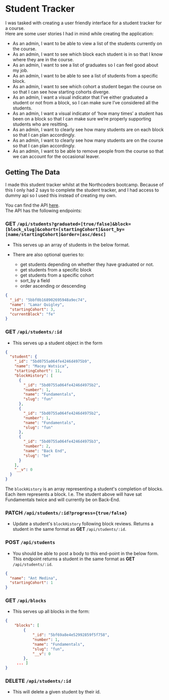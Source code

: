 # Student Tracker

I was tasked with creating a user friendly interface for a student tracker for a course.
<br>
Here are some user stories I had in mind while creating the application:

- As an admin, I want to be able to view a list of the students currently on the course.
- As an admin, I want to see which block each student is in so that I know where they are in the course.
- As an admin, I want to see a list of graduates so I can feel good about my job.
- As an admin, I want to be able to see a list of students from a specific block.
  <!-- (- As an admin, I want to add new students to the system so that I can begin tracking them.) -->
  <!-- - As an admin, I want to graduate all relevant students from their respective blocks when it’s appropriate to do so. -->
- As an admin, I want to see which cohort a student began the course on so that I can see how starting cohorts diverge.
- As an admin, I want a visual indicator that I’ve either graduated a student or not from a block, so I can make sure I’ve considered all the students.
- As an admin, I want a visual indicator of ‘how many times’ a student has been on a block so that I can make sure we’re properly supporting students who are resitting.
- As an admin, I want to clearly see how many students are on each block so that I can plan accordingly.
- As an admin, I want to clearly see how many students are on the course so that I can plan accordingly.
- As an admin, I want to be able to remove people from the course so that we can account for the occasional leaver.
<!-- - As an admin, I want to see how many pathways through the course there have been so that we can communicate that to relevant stakeholders. -->

## Getting The Data

I made this student tracker whilst at the Northcoders bootcamp. Because of this I only had 2 says to complete the student tracker, and I had access to dummy api so I used this instead of creating my own.

You can find the API [here](https://nc-student-tracker.herokuapp.com).
<br>
The API has the following endpoints:

### **GET** `/api/students?graduated=[true/false]&block=[block_slug]&cohort=[startingCohort]&sort_by=[name/startingCohort]&order=[asc/desc]`

- This serves up an array of students in the below format.

- There are also optional queries to:

  - get students depending on whether they have graduated or not.
  - get students from a specific block
  - get students from a specific cohort
  - sort_by a field
  - order ascending or descending

```json
{
  "_id": "5bbf0b168902695948a9ec74",
  "name": "Lamar Quigley",
  "startingCohort": 3,
  "currentBlock": "fe"
}
```

### **GET** `/api/students/:id`

- This serves up a student object in the form

```json
{
  "student": {
    "_id": "5bd0755a064fe4246d4975b9",
    "name": "Macey Watsica",
    "startingCohort": 11,
    "blockHistory": [
      {
        "_id": "5bd0755a064fe4246d4975b2",
        "number": 1,
        "name": "Fundamentals",
        "slug": "fun"
      },
      {
        "_id": "5bd0755a064fe4246d4975b2",
        "number": 1,
        "name": "Fundamentals",
        "slug": "fun"
      },
      {
        "_id": "5bd0755a064fe4246d4975b3",
        "number": 2,
        "name": "Back End",
        "slug": "be"
      }
    ],
    "__v": 0
  }
}
```

The `blockHistory` is an array representing a student's completion of blocks. Each item represents a block.
I.e. The student above will have sat Fundamentals twice and will currently be on Back-End.

### **PATCH** `/api/students/:id?progress={true/false}`

- Update a student's `blockHistory` following block reviews. Returns a student in the same format as **GET** `/api/students/:id`.

### **POST** `/api/students`

- You should be able to post a body to this end-point in the below form. This endpoint returns a student in the same format as **GET** `/api/students/:id`.

```json
{
  "name": "Ant Medina",
  "startingCohort": 1
}
```

### **GET** `/api/blocks`

- This serves up all blocks in the form:

```json
{
    "blocks": [
        {
            "_id": "5bf69a8e4e52992859f5f758",
            "number": 1,
            "name": "Fundamentals",
            "slug": "fun",
            "__v": 0
        },
     ... ]
}
```

### **DELETE** `/api/students/:id`

- This will delete a given student by their id.
